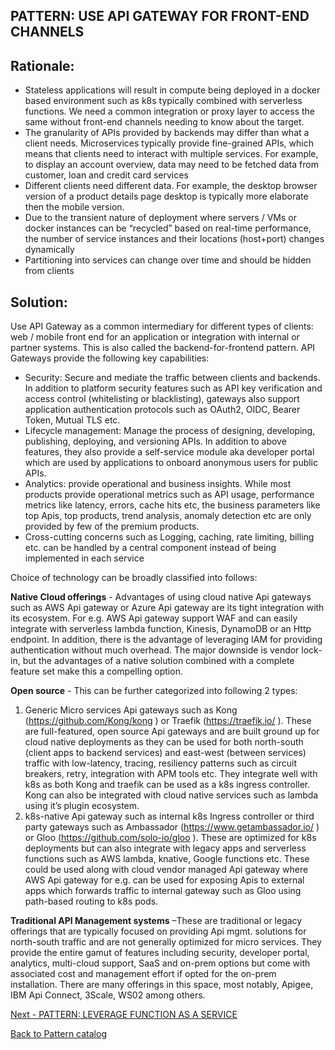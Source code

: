 ## PATTERN: USE API GATEWAY FOR FRONT-END CHANNELS ##

## Rationale: ##
*	Stateless applications will result in compute being deployed in a docker based environment such as k8s typically combined with serverless functions. We need a common integration or proxy layer to access the same without front-end channels needing to know about the target.  
*	The granularity of APIs provided by backends may differ than what a client needs. Microservices typically provide fine-grained APIs, which means that clients need to interact with multiple services. For example, to display an account overview, data may need to be fetched data from customer, loan and credit card services
*	Different clients need different data. For example, the desktop browser version of a product details page desktop is typically more elaborate then the mobile version.
*	Due to the transient nature of deployment where servers / VMs or docker instances can be “recycled” based on real-time performance, the number of service instances and their locations (host+port) changes dynamically
*	Partitioning into services can change over time and should be hidden from clients

## Solution: ## 
Use API Gateway as a common intermediary for different types of clients: web / mobile front end for an application or integration with internal or partner systems. This is also called the backend-for-frontend pattern. API Gateways provide the following key capabilities: 
* Security: Secure and mediate the traffic between clients and backends. In addition to platform security features such as API key verification and access control (whitelisting or blacklisting), gateways also support application authentication protocols such as OAuth2, OIDC, Bearer Token, Mutual TLS etc. 
* Lifecycle management: Manage the process of designing, developing, publishing, deploying, and versioning APIs. In addition to above features, they also provide a self-service module aka developer portal which are used by applications to onboard anonymous users for public APIs. 
*	Analytics: provide operational and business insights. While most products provide operational metrics such as API usage, performance metrics like latency, errors, cache hits etc, the business parameters like top Apis, top products, trend analysis, anomaly detection etc are only provided by few of the premium products.  
*	Cross-cutting concerns such as Logging, caching, rate limiting, billing etc. can be handled by a central component instead of being implemented in each service

Choice of technology can be broadly classified into follows:

**Native Cloud offerings** - Advantages of using cloud native Api gateways such as AWS Api gateway or Azure Api gateway are its tight integration with its ecosystem. For e.g. AWS Api gateway support WAF and can easily integrate with serverless lambda function, Kinesis, DynamoDB or an Http endpoint. In addition, there is the advantage of leveraging IAM for providing authentication without much overhead. The major downside is vendor lock-in, but the advantages of a native solution combined with a complete feature set make this a compelling option. 

**Open source** - This can be further categorized into following 2 types:

1.	Generic Micro services Api gateways such as Kong (https://github.com/Kong/kong ) or Traefik (https://traefik.io/ ). These are full-featured, open source Api gateways and are built ground up for cloud native deployments as they can be used for both north-south (client apps to backend services) and east-west (between services) traffic with low-latency, tracing, resiliency patterns such as circuit breakers, retry, integration with APM tools etc. They integrate well with k8s as both Kong and traefik can be used as a k8s ingress controller. Kong can also be integrated with cloud native services such as lambda using it’s plugin ecosystem.
2.	k8s-native Api gateway such as internal k8s Ingress controller or third party gateways such as Ambassador (https://www.getambassador.io/  ) or Gloo (https://github.com/solo-io/gloo ). These are optimized for k8s deployments but can also integrate with legacy apps and serverless functions such as AWS lambda, knative, Google functions etc. These could be used along with cloud vendor managed Api gateway where AWS Api gateway for e.g. can be used for exposing Apis to external apps which forwards traffic to internal gateway such as Gloo using path-based routing to k8s pods. 

**Traditional API Management systems** –These are traditional or legacy offerings that are typically focused on providing Api mgmt. solutions for north-south traffic and are not generally optimized for micro services. They provide the entire gamut of features including security, developer portal, analytics, multi-cloud support, SaaS and on-prem options but come with associated cost and management effort if opted for the on-prem installation. There are many offerings in this space, most notably, Apigee, IBM Api Connect, 3Scale, WS02 among others. 

[Next - PATTERN: LEVERAGE FUNCTION AS A SERVICE](https://github.com/srikanthkotekar/ideasworthsharing/blob/master/Building-Modern-Cloud-Native-Apps/5.3%20PATTERN:%20LEVERAGE%20FUNCTION%20AS%20A%20SERVICE.md)

[Back to Pattern catalog](https://github.com/srikanthkotekar/ideasworthsharing/blob/master/Building-Modern-Cloud-Native-Apps/5.%20Cloud-Native%20Application%20Patterns.md)
